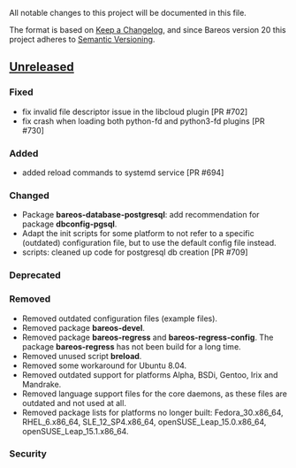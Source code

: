 All notable changes to this project will be documented in this file.

The format is based on [Keep a Changelog](https://keepachangelog.com/en/1.0.0/),
and since Bareos version 20 this project adheres to [Semantic Versioning](https://semver.org/spec/v2.0.0.html).

## [Unreleased]

### Fixed
- fix invalid file descriptor issue in the libcloud plugin [PR #702]
- fix crash when loading both python-fd and python3-fd plugins [PR #730]

### Added
- added reload commands to systemd service [PR #694]

### Changed
- Package **bareos-database-postgresql**: add recommendation for package **dbconfig-pgsql**.
- Adapt the init scripts for some platform to not refer to a specific (outdated) configuration file, but to use the default config file instead.
- scripts: cleaned up code for postgresql db creation [PR #709]

### Deprecated

### Removed
- Removed outdated configuration files (example files).
- Removed package **bareos-devel**.
- Removed package **bareos-regress** and **bareos-regress-config**. The package **bareos-regress** has not been build for a long time.
- Removed unused script **breload**.
- Removed some workaround for Ubuntu 8.04.
- Removed outdated support for platforms Alpha, BSDi, Gentoo, Irix and Mandrake.
- Removed language support files for the core daemons, as these files are outdated and not used at all.
- Removed package lists for platforms no longer built: Fedora_30.x86_64, RHEL_6.x86_64, SLE_12_SP4.x86_64, openSUSE_Leap_15.0.x86_64, openSUSE_Leap_15.1.x86_64.

### Security

[unreleased]: https://github.com/bareos/bareos/tree/master
